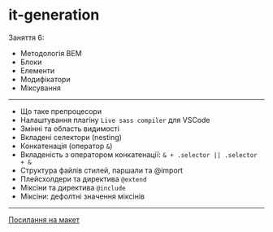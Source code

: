 # it-generation

Заняття 6:

- Методологія BEM
- Блоки
- Елементи
- Модифікатори
- Міксування

---

- Що таке препроцесори
- Налаштування плагіну `Live sass compiler` для VSCode
- Змінні та область видимості
- Вкладені селектори (nesting)
- Конкатенація (оператор `&`)
- Вкладеність з оператором конкатенації: `& + .selector || .selector + &`
- Структура файлів стилей, паршали та @import
- Плейсхолдери та директива `@extend`
- Міксіни та директива `@include`
- Міксіни: дефолтні значення міксінів

---

[Посилання на макет](<https://www.figma.com/file/gTrdKERu067LHmnhwvBqyl/Barbershop-(EN)?node-id=0%3A1>)
